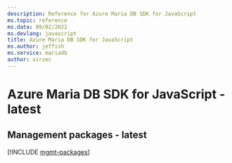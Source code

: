```yaml
---
description: Reference for Azure Maria DB SDK for JavaScript
ms.topic: reference
ms.data: 09/02/2022
ms.devlang: javascript
title: Azure Maria DB SDK for JavaScript
ms.author: jeffish
ms.service: mariadb
author: xirzec
---
```

# Azure Maria DB SDK for JavaScript - latest

## Management packages - latest
[!INCLUDE [mgmt-packages](maria-db-mgmt-index.md)]